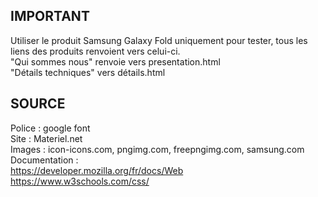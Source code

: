 ## IMPORTANT
Utiliser le produit Samsung Galaxy Fold uniquement pour tester, tous les liens des produits renvoient vers celui-ci.</br>
"Qui sommes nous" renvoie vers presentation.html</br>
"Détails techniques" vers détails.html</br>

## SOURCE
Police : google font</br>
Site : Materiel.net</br>
Images : icon-icons.com, pngimg.com, freepngimg.com, samsung.com</br>
Documentation : </br>
https://developer.mozilla.org/fr/docs/Web</br>
https://www.w3schools.com/css/

